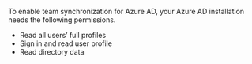 To enable team synchronization for Azure AD, your Azure AD installation needs the following permissions.
- Read all users’ full profiles
- Sign in and read user profile
- Read directory data
